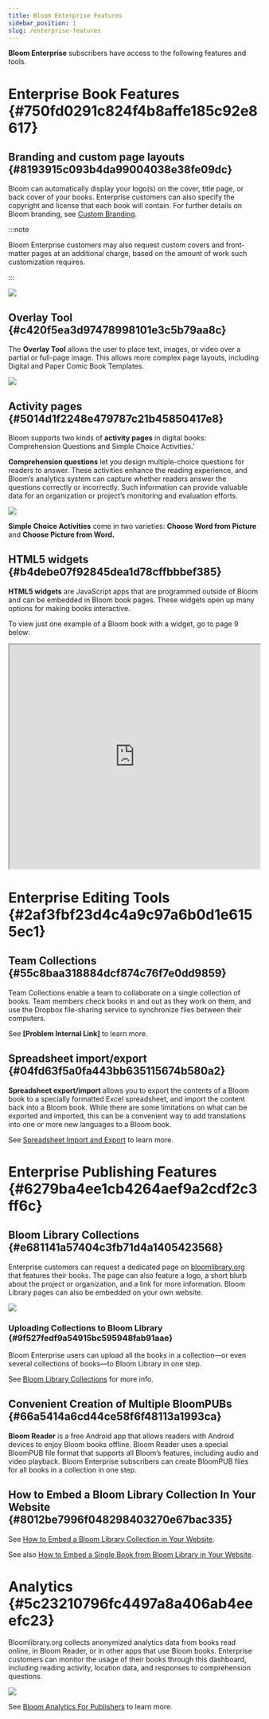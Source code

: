 ```yaml
---
title: Bloom Enterprise Features
sidebar_position: 1
slug: /enterprise-features
---
```




**Bloom Enterprise** subscribers have access to the following features and tools.


# Enterprise Book Features {#750fd0291c824f4b8affe185c92e8617}


## Branding and custom page layouts {#8193915c093b4da99004038e38fe09dc}


Bloom can automatically display your logo(s) on the cover, title page, or back cover of your books. Enterprise customers can also specify the copyright and license that each book will contain. For further details on Bloom branding, see [Custom Branding](/what-branding-can-do).


:::note

Bloom Enterprise customers may also request custom covers and front-matter pages at an additional charge, based on the amount of work such customization requires.

:::




![](./enterprise-features.1a07485f-4edc-434b-8a8d-25c0b6ec5922.png)


## Overlay Tool {#c420f5ea3d97478998101e3c5b79aa8c}


The **Overlay Tool** allows the user to place text, images, or video over a partial or full-page image. This allows more complex page layouts, including Digital and Paper Comic Book Templates.


![](./enterprise-features.0bbe392d-37d9-41e6-ba58-6973fb2bcabd.png)


## Activity pages {#5014d1f2248e479787c21b45850417e8}


Bloom supports two kinds of **activity pages** in digital books: Comprehension Questions and Simple Choice Activities.’ 


<div class='notion-row'>
<div class='notion-column' style={{width: 'calc((100% - (min(32px, 4vw) * 1)) * 0.5)'}}>


**Comprehension questions** let you design multiple-choice questions for readers to answer. These activities enhance the reading experience, and Bloom’s analytics system can capture whether readers answer the questions correctly or incorrectly. Such information can provide valuable data for an organization or project’s monitoring and evaluation efforts. 


</div><div className='notion-spacer'></div>

<div class='notion-column' style={{width: 'calc((100% - (min(32px, 4vw) * 1)) * 0.5)'}}>


![](./enterprise-features.5881d640-62fd-4abd-8f33-c9fbd4a98707.png)


</div><div className='notion-spacer'></div>
</div>


**Simple Choice Activities** come in two varieties: **Choose Word from Picture** and **Choose Picture from Word.** 


<div class='notion-row'>
<div class='notion-column' style={{width: 'calc((100% - (min(32px, 4vw) * 1)) * 0.5)'}}>


</div><div className='notion-spacer'></div>

<div class='notion-column' style={{width: 'calc((100% - (min(32px, 4vw) * 1)) * 0.5)'}}>


</div><div className='notion-spacer'></div>
</div>


## HTML5 widgets {#b4debe07f92845dea1d78cffbbbef385}


**HTML5 widgets** are JavaScript apps that are programmed outside of Bloom and can be embedded in Bloom book pages. These widgets open up many options for making books interactive.


To view just one example of a Bloom book with a widget, go to page 9 below:


<iframe width="100%" height="450px" allow="fullscreen" allowFullScreen={true}
  src="https://bloomlibrary.org/bloom-player/bloomplayer.htm?url=https://s3.amazonaws.com/bloomharvest/educationforlife@sil.org/dce90651-e17a-4f28-a135-42fd3327c137/bloomdigital/index.htm&initiallyShowAppBar=false&paused=true&allowToggleAppBar=true&independent=false&host=docs.bloomlibrary.org"></iframe>


# Enterprise Editing Tools {#2af3fbf23d4c4a9c97a6b0d1e6155ec1}


## Team Collections {#55c8baa318884dcf874c76f7e0dd9859}


Team Collections enable a team to collaborate on a single collection of books. Team members check books in and out as they work on them, and use the Dropbox file-sharing service to synchronize files between their computers.


See **[Problem Internal Link]** to learn more.


## Spreadsheet import/export {#04fd63f5a0fa443bb635115674b580a2}


**Spreadsheet export/import** allows you to export the contents of a Bloom book to a specially formatted Excel spreadsheet, and import the content back into a Bloom book. While there are some limitations on what can be exported and imported, this can be a convenient way to add translations into one or more new languages to a Bloom book.


See [Spreadsheet Import and Export](/spreadsheet-import-export) to learn more.


# Enterprise Publishing Features {#6279ba4ee1cb4264aef9a2cdf2c3ff6c}


## Bloom Library Collections {#e681141a57404c3fb71d4a1405423568}


Enterprise customers can request a dedicated page on [bloomlibrary.org](http://bloomlibrary.org/) that features their books. The page can also feature a logo, a short blurb about the project or organization, and a link for more information. Bloom Library pages can also be embedded on your own website.


![](./enterprise-features.8c54e673-e98a-4cde-9cdc-03a04a6fbedf.png)


### Uploading Collections to Bloom Library {#9f527fedf9a54915bc595948fab91aae}


Bloom Enterprise users can upload all the books in a collection—or even several collections of books—to Bloom Library in one step. 


See [Bloom Library Collections](/97205ce5-ecae-482b-8ce0-3749d11473e2) for more info.


## Convenient Creation of Multiple BloomPUBs {#66a5414a6cd44ce58f6f48113a1993ca}


**Bloom Reader** is a free Android app that allows readers with Android devices to enjoy Bloom books offline. Bloom Reader uses a special BloomPUB file format that supports all Bloom’s features, including audio and video playback. Bloom Enterprise subscribers can create BloomPUB files for all books in a collection in one step.


## How to Embed a Bloom Library Collection In Your Website {#8012be7996f048298403270e67bac335}


See [How to Embed a Bloom Library Collection in Your Website](/embed-collection).


See also [How to Embed a Single Book from Bloom Library in Your Website](/embed-single-bloom-library-book).


# Analytics {#5c23210796fc4497a8a406ab4eeefc23}


Bloomlibrary.org collects anonymized analytics data from books read online, in Bloom Reader, or in other apps that use Bloom books. Enterprise customers can monitor the usage of their books through this dashboard, including reading activity, location data, and responses to comprehension questions. 


![](./enterprise-features.11e558d5-e2e8-4ce9-8e6f-3a540483d831.png)


See [Bloom Analytics For Publishers](/analytics-for-publishers) to learn more.

